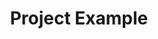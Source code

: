 ---
layout: project
title: "Project Example"
description: "Software Developed at Valeev Group"
header-img: "img/home-bg.jpg"
category: project1
---